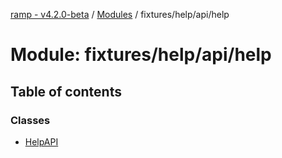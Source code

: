 [ramp - v4.2.0-beta](../README.md) / [Modules](../modules.md) / fixtures/help/api/help

# Module: fixtures/help/api/help

## Table of contents

### Classes

- [HelpAPI](../classes/fixtures_help_api_help.HelpAPI.md)

